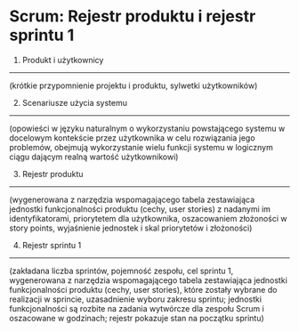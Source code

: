 Scrum: Rejestr produktu i rejestr sprintu 1
===


1. Produkt i użytkownicy
---
(krótkie przypomnienie projektu i produktu, sylwetki użytkowników)


2. Scenariusze użycia systemu
---
(opowieści w języku naturalnym o wykorzystaniu powstającego systemu w docelowym kontekście przez użytkownika w celu rozwiązania jego problemów, obejmują wykorzystanie wielu funkcji systemu w logicznym ciągu dającym realną wartość użytkownikowi)


3. Rejestr produktu
---
(wygenerowana z narzędzia wspomagającego tabela zestawiająca jednostki funkcjonalności produktu (cechy, user stories) z nadanymi im identyfikatorami, priorytetem dla użytkownika, oszacowaniem złożoności w story points, wyjaśnienie jednostek i skal priorytetów i złożoności)


4. Rejestr sprintu 1
---
(zakładana liczba sprintów, pojemność zespołu, cel sprintu 1, wygenerowana z narzędzia wspomagającego tabela zestawiająca jednostki funkcjonalności produktu (cechy, user stories), które zostały wybrane do realizacji w sprincie, uzasadnienie wyboru zakresu sprintu; jednostki funkcjonalności są rozbite na zadania wytwórcze dla zespołu Scrum i oszacowane w godzinach; rejestr pokazuje stan na początku sprintu)